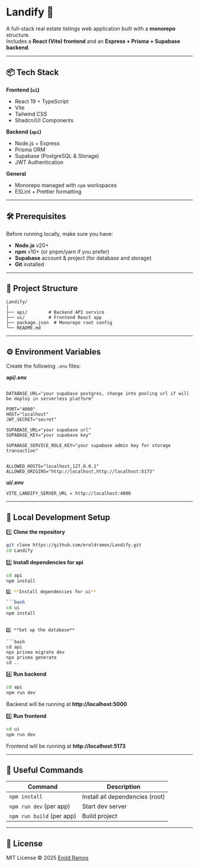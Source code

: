 # Landify 🏡

A full-stack real estate listings web application built with a **monorepo** structure.  
Includes a **React (Vite) frontend** and an **Express + Prisma + Supabase backend**.

---

## 📦 Tech Stack

**Frontend (`ui`)**

- React 19 + TypeScript
- Vite
- Tailwind CSS
- Shadcn/UI Components

**Backend (`api`)**

- Node.js + Express
- Prisma ORM
- Supabase (PostgreSQL & Storage)
- JWT Authentication

**General**

- Monorepo managed with `npm` workspaces
- ESLint + Prettier formatting

---

## 🛠 Prerequisites

Before running locally, make sure you have:

- **Node.js** v20+
- **npm** v10+ (or pnpm/yarn if you prefer)
- **Supabase** account & project (for database and storage)
- **Git** installed

---

## 📂 Project Structure

```
Landify/
│
├── api/        # Backend API service
├── ui/         # Frontend React app
├── package.json  # Monorepo root config
└── README.md
```

---

## ⚙️ Environment Variables

Create the following `.env` files:

**api/.env**

```env

DATABASE_URL="your supabase postgres, change into pooling url if will be deploy in serverless platform"

PORT="4000"
HOST="localhost"
JWT_SECRET="secret"

SUPABASE_URL="your supabase url"
SUPABASE_KEY="your supabase key"

SUPABASE_SERVICE_ROLE_KEY="your supabase admin key for storage transaction"


ALLOWED_HOSTS="localhost,127.0.0.1"
ALLOWED_ORIGINS="http://localhost,http://localhost:5173"

```

**ui/.env**

```env
VITE_LANDIFY_SERVER_URL = http://localhost:4000
```

---

## 🚀 Local Development Setup

1️⃣ **Clone the repository**

```bash
git clone https://github.com/eroldramos/Landify.git
cd Landify
```

2️⃣ **Install dependencies for api**

````bash
cd api
npm install

2️⃣ **Install dependencies for ui**

```bash
cd ui
npm install
````

````

3️⃣ **Set up the database**

```bash
cd api
npx prisma migrate dev
npx prisma generate
cd ..
````

4️⃣ **Run backend**

```bash
cd api
npm run dev
```

Backend will be running at **http://localhost:5000**

5️⃣ **Run frontend**

```bash
cd ui
npm run dev
```

Frontend will be running at **http://localhost:5173**

---

## 🧪 Useful Commands

| Command                   | Description                     |
| ------------------------- | ------------------------------- |
| `npm install`             | Install all dependencies (root) |
| `npm run dev` (per app)   | Start dev server                |
| `npm run build` (per app) | Build project                   |

---

## 📜 License

MIT License © 2025 [Erold Ramos](https://github.com/eroldramos)
